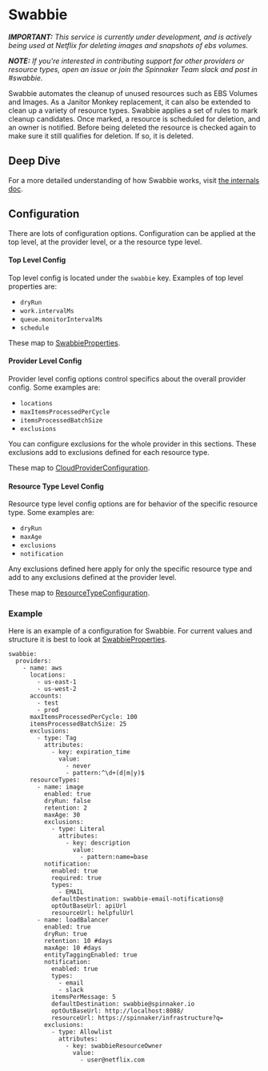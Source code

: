 # Swabbie

_**IMPORTANT:** This service is currently under development, and is actively being used at Netflix for deleting images and snapshots of ebs volumes._

_**NOTE:** If you're interested in contributing support for other providers or resource types, open an issue or join the Spinnaker Team slack and post in #swabbie._

Swabbie automates the cleanup of unused resources such as EBS Volumes and Images.
As a Janitor Monkey replacement, it can also be extended to clean up a variety of resource types.
Swabbie applies a set of rules to mark cleanup candidates. 
Once marked, a resource is scheduled for deletion, and an owner is notified.
Before being deleted the resource is checked again to make sure it still qualifies for deletion.
If so, it is deleted.

## Deep Dive

For a more detailed understanding of how Swabbie works, visit [the internals doc](INTERNALS.md).

## Configuration

There are lots of configuration options. 
Configuration can be applied at the top level, at the provider level, or a the resource type level. 

#### Top Level Config

Top level config is located under the `swabbie` key.
Examples of top level properties are:

* `dryRun`
* `work.intervalMs`
* `queue.monitorIntervalMs`
* `schedule`

These map to [SwabbieProperties](swabbie-core/src/main/kotlin/com/netflix/spinnaker/config/SwabbieProperties.kt).

#### Provider Level Config  

Provider level config options control specifics about the overall provider config.
Some examples are:

* `locations`
* `maxItemsProcessedPerCycle`
* `itemsProcessedBatchSize`
* `exclusions`

You can configure exclusions for the whole provider in this sections. 
These exclusions add to exclusions defined for each resource type.

These map to [CloudProviderConfiguration](swabbie-core/src/main/kotlin/com/netflix/spinnaker/config/SwabbieProperties.kt).

#### Resource Type Level Config  

Resource type level config options are for behavior of the specific resource type.
Some examples are:

* `dryRun`
* `maxAge`
* `exclusions`
* `notification`

Any exclusions defined here apply for only the specific resource type and add to any exclusions defined at the provider level.

These map to [ResourceTypeConfiguration](swabbie-core/src/main/kotlin/com/netflix/spinnaker/config/SwabbieProperties.kt).

### Example

Here is an example of a configuration for Swabbie. 
For current values and structure it is best to look at [SwabbieProperties](swabbie-core/src/main/kotlin/com/netflix/spinnaker/config/SwabbieProperties.kt).

```
swabbie:
  providers:
    - name: aws
      locations:
        - us-east-1
        - us-west-2
      accounts:
        - test
        - prod
      maxItemsProcessedPerCycle: 100
      itemsProcessedBatchSize: 25
      exclusions:
        - type: Tag
          attributes:
            - key: expiration_time
              value:
                - never
                - pattern:^\d+(d|m|y)$
      resourceTypes:
        - name: image
          enabled: true
          dryRun: false
          retention: 2
          maxAge: 30
          exclusions:
            - type: Literal
              attributes:
                - key: description
                  value:
                    - pattern:name=base
          notification:
            enabled: true
            required: true
            types:
              - EMAIL
            defaultDestination: swabbie-email-notifications@
            optOutBaseUrl: apiUrl
            resourceUrl: helpfulUrl
        - name: loadBalancer
          enabled: true
          dryRun: true
          retention: 10 #days
          maxAge: 10 #days
          entityTaggingEnabled: true
          notification:
            enabled: true
            types:
              - email
              - slack
            itemsPerMessage: 5
            defaultDestination: swabbie@spinnaker.io
            optOutBaseUrl: http://localhost:8088/
            resourceUrl: https://spinnaker/infrastructure?q=
          exclusions:
            - type: Allowlist
              attributes:
                - key: swabbieResourceOwner
                  value:
                    - user@netflix.com

```

